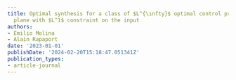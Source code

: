 ```yaml
---
title: Optimal synthesis for a class of $L^{\ınfty}$ optimal control problems in the
  plane with $L^1$ constraint on the input
authors:
- Emilio Molina
- Alain Rapaport
date: '2023-01-01'
publishDate: '2024-02-20T15:18:47.051341Z'
publication_types:
- article-journal
---
```

